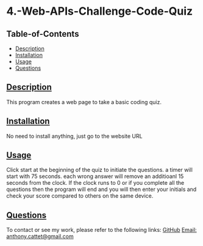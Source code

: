 # 4.-Web-APIs-Challenge-Code-Quiz

 
  ## Table-of-Contents
  * [Description](#description)
  * [Installation](#installation)
  * [Usage](#usage)
  * [Questions](#questions)
  
  ## [Description](#table-of-contents)
  This program creates a web page to take a basic coding quiz. 
  ## [Installation](#table-of-contents)
  No need to install anything, just go to the website URL  
  ## [Usage](#table-of-contents)
  Click start at the beginning of the quiz to initiate the questions. a timer will start with 75 seconds. each wrong answer will remove an additioanl 15 seconds from the clock. If the clock runs to 0 or if you complete all the questions then the program will end and you will then enter your initials and check your score compared to others on the same device. 
  


  
  
  ## [Questions](#table-of-contents)
  To contact or see my work, please refer to the following links:
  [GitHub](https://github.com/acattet)
  [Email: anthony.cattet@gmail.com](mailto:anthony.cattet@gmail.com)